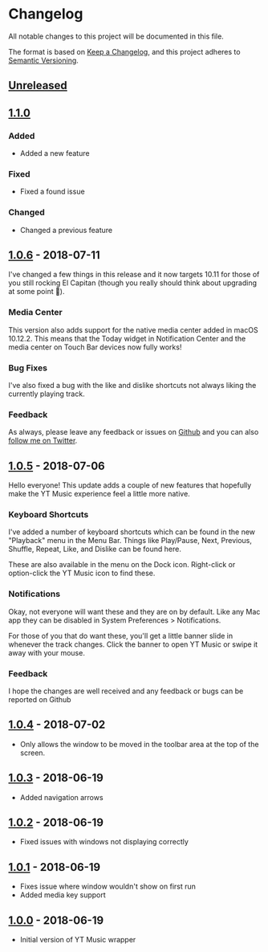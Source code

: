 # Changelog
All notable changes to this project will be documented in this file.

The format is based on [Keep a Changelog](https://keepachangelog.com/en/1.0.0/),
and this project adheres to [Semantic Versioning](https://semver.org/spec/v2.0.0.html).

## [Unreleased]

## [1.1.0]

### Added

* Added a new feature

### Fixed

* Fixed a found issue

### Changed

* Changed a previous feature

## [1.0.6] - 2018-07-11

I've changed a few things in this release and it now targets 10.11 for those of you still rocking El Capitan (though you really should think about upgrading at some point 🤭).

### Media Center

This version also adds support for the native media center added in macOS 10.12.2. This means that the Today widget in Notification Center and the media center on Touch Bar devices now fully works!

### Bug Fixes

I've also fixed a bug with the like and dislike shortcuts not always liking the currently playing track.

### Feedback

As always, please leave any feedback or issues on [Github](https://github.com/steve228uk/youtube-music) and you can also [follow me on Twitter](https://twitter.com/steve228uk).

## [1.0.5] - 2018-07-06

Hello everyone! This update adds a couple of new features that hopefully make the YT Music experience feel a little more native.

### Keyboard Shortcuts

I've added a number of keyboard shortcuts which can be found in the new "Playback" menu in the Menu Bar. Things like Play/Pause, Next, Previous, Shuffle, Repeat, Like, and Dislike can be found here.

These are also available in the menu on the Dock icon. Right-click or option-click the YT Music icon to find these.

### Notifications

Okay, not everyone will want these and they are on by default. Like any Mac app they can be disabled in System Preferences > Notifications.

For those of you that do want these, you'll get a little banner slide in whenever the track changes. Click the banner to open YT Music or swipe it away with your mouse.

### Feedback

I hope the changes are well received and any feedback or bugs can be reported on Github

## [1.0.4] - 2018-07-02

* Only allows the window to be moved in the toolbar area at the top of the screen.

## [1.0.3] - 2018-06-19

* Added navigation arrows

## [1.0.2] - 2018-06-19

* Fixed issues with windows not displaying correctly

## [1.0.1] - 2018-06-19

* Fixes issue where window wouldn't show on first run
* Added media key support

## [1.0.0] - 2018-06-19

* Initial version of YT Music wrapper

[Unreleased]: https://github.com/steve228uk/YouTube-Music/compare/1.1.0...HEAD
[1.1.0]: https://github.com/steve228uk/YouTube-Music/compare/1.1.0...1.1.0
[1.1.0]: https://github.com/steve228uk/YouTube-Music/compare/1.0.6...1.1.0
[1.0.6]: https://github.com/steve228uk/YouTube-Music/compare/1.0.5...1.0.6
[1.0.5]: https://github.com/steve228uk/YouTube-Music/compare/1.0.4...1.0.5
[1.0.4]: https://github.com/steve228uk/YouTube-Music/compare/1.0.3...1.0.4
[1.0.3]: https://github.com/steve228uk/YouTube-Music/compare/1.0.2...1.0.3
[1.0.2]: https://github.com/steve228uk/YouTube-Music/compare/1.0.1...1.0.2
[1.0.1]: https://github.com/steve228uk/YouTube-Music/compare/1.0.0...1.0.1
[1.0.0]: https://github.com/steve228uk/YouTube-Music/releases/tag/1.0.0